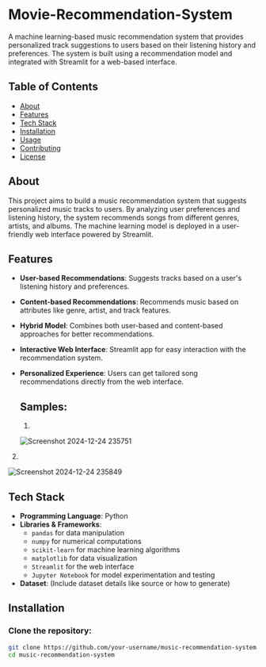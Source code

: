 # Movie-Recommendation-System




A machine learning-based music recommendation system that provides personalized track suggestions to users based on their listening history and preferences. The system is built using a recommendation model and integrated with Streamlit for a web-based interface.

## Table of Contents
- [About](#about)
- [Features](#features)
- [Tech Stack](#tech-stack)
- [Installation](#installation)
- [Usage](#usage)
- [Contributing](#contributing)
- [License](#license)

## About

This project aims to build a music recommendation system that suggests personalized music tracks to users. By analyzing user preferences and listening history, the system recommends songs from different genres, artists, and albums. The machine learning model is deployed in a user-friendly web interface powered by Streamlit.

## Features
- **User-based Recommendations**: Suggests tracks based on a user's listening history and preferences.
- **Content-based Recommendations**: Recommends music based on attributes like genre, artist, and track features.
- **Hybrid Model**: Combines both user-based and content-based approaches for better recommendations.
- **Interactive Web Interface**: Streamlit app for easy interaction with the recommendation system.
- **Personalized Experience**: Users can get tailored song recommendations directly from the web interface.

  ## Samples:

  1.

  ![Screenshot 2024-12-24 235751](https://github.com/user-attachments/assets/71beeacf-c590-4ed3-aa87-6d1e0a6b5cc0)

2.
![Screenshot 2024-12-24 235849](https://github.com/user-attachments/assets/f1806ffb-3434-4941-afd9-fa958b28ec5d)


## Tech Stack
- **Programming Language**: Python
- **Libraries & Frameworks**:
  - `pandas` for data manipulation
  - `numpy` for numerical computations
  - `scikit-learn` for machine learning algorithms
  - `matplotlib` for data visualization
  - `Streamlit` for the web interface
  - `Jupyter Notebook` for model experimentation and testing
- **Dataset**: (Include dataset details like source or how to generate)

## Installation

### Clone the repository:
```bash
git clone https://github.com/your-username/music-recommendation-system.git
cd music-recommendation-system

